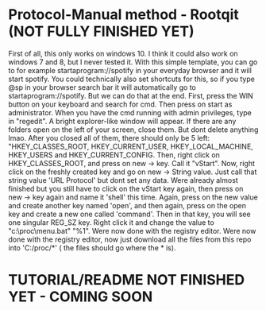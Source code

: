 # Protocol-Manual method - Rootqit (NOT FULLY FINISHED YET) 
First of all, this only works on windows 10. I think it could also work on windows 7 and 8, but I never tested it.
With this simple template, you can go to for example startaprogram://spotify in your everyday browser and it will start spotify.
You could technically also set shortcuts for this, so if you type @sp in your browser search bar it will automatically go to startaprogram://spotify. But we can do that at the end.
First, press the WIN button on your keyboard and search for cmd. Then press on start as administrator.
When you have the cmd running with admin privileges, type in "regedit". A bright explorer-like window will appear. 
If there are any folders open on the left of your screen, close them. But dont delete anything lmao.
After you closed all of them, there should only be 5 left: "HKEY_CLASSES_ROOT, HKEY_CURRENT_USER, HKEY_LOCAL_MACHINE, HKEY_USERS and HKEY_CURRENT_CONFIG.
Then, right click on HKEY_CLASSES_ROOT, and press on new -> key. Call it "vStart". Now, right click on the freshly created key and go on new -> String value. Just call that string value 'URL Protocol' but dont set any data.
Were already almost finished but you still have to click on the vStart key again, then press on new -> key again and name it 'shell' this time. Again, press on the new value and create another key named 'open', and then again, press on the open key and create a new one called 'command'. Then in that key, you will see one singular REG_SZ key. Right click it and change the value to "c:\proc\menu.bat" "%1". Were now done with the registry editor.
Were now done with the registry editor, now just download all the files from this repo into 'C:/proc/*' ( the files should go where the * is).
# TUTORIAL/README NOT FINISHED YET - COMING SOON
